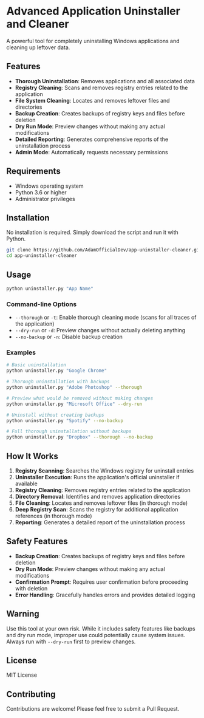 # Advanced Application Uninstaller and Cleaner

A powerful tool for completely uninstalling Windows applications and cleaning up leftover data.

## Features

- **Thorough Uninstallation**: Removes applications and all associated data
- **Registry Cleaning**: Scans and removes registry entries related to the application
- **File System Cleaning**: Locates and removes leftover files and directories
- **Backup Creation**: Creates backups of registry keys and files before deletion
- **Dry Run Mode**: Preview changes without making any actual modifications
- **Detailed Reporting**: Generates comprehensive reports of the uninstallation process
- **Admin Mode**: Automatically requests necessary permissions

## Requirements

- Windows operating system
- Python 3.6 or higher
- Administrator privileges

## Installation

No installation is required. Simply download the script and run it with Python.

```bash
git clone https://github.com/AdamOfficialDev/app-uninstaller-cleaner.git
cd app-uninstaller-cleaner
```

## Usage

```bash
python uninstaller.py "App Name"
```

### Command-line Options

- `--thorough` or `-t`: Enable thorough cleaning mode (scans for all traces of the application)
- `--dry-run` or `-d`: Preview changes without actually deleting anything
- `--no-backup` or `-n`: Disable backup creation

### Examples

```bash
# Basic uninstallation
python uninstaller.py "Google Chrome"

# Thorough uninstallation with backups
python uninstaller.py "Adobe Photoshop" --thorough

# Preview what would be removed without making changes
python uninstaller.py "Microsoft Office" --dry-run

# Uninstall without creating backups
python uninstaller.py "Spotify" --no-backup

# Full thorough uninstallation without backups
python uninstaller.py "Dropbox" --thorough --no-backup
```

## How It Works

1. **Registry Scanning**: Searches the Windows registry for uninstall entries
2. **Uninstaller Execution**: Runs the application's official uninstaller if available
3. **Registry Cleaning**: Removes registry entries related to the application
4. **Directory Removal**: Identifies and removes application directories
5. **File Cleaning**: Locates and removes leftover files (in thorough mode)
6. **Deep Registry Scan**: Scans the registry for additional application references (in thorough mode)
7. **Reporting**: Generates a detailed report of the uninstallation process

## Safety Features

- **Backup Creation**: Creates backups of registry keys and files before deletion
- **Dry Run Mode**: Preview changes without making any actual modifications
- **Confirmation Prompt**: Requires user confirmation before proceeding with deletion
- **Error Handling**: Gracefully handles errors and provides detailed logging

## Warning

Use this tool at your own risk. While it includes safety features like backups and dry run mode, improper use could potentially cause system issues. Always run with `--dry-run` first to preview changes.

## License

MIT License

## Contributing

Contributions are welcome! Please feel free to submit a Pull Request. 